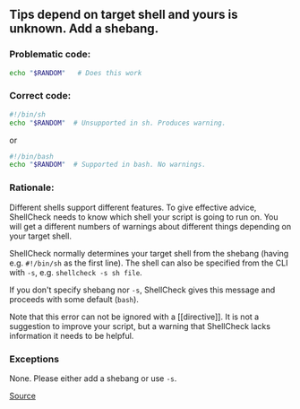 ##  Tips depend on target shell and yours is unknown. Add a shebang.

### Problematic code:

```sh
echo "$RANDOM"   # Does this work
```

### Correct code:

```sh
#!/bin/sh
echo "$RANDOM"  # Unsupported in sh. Produces warning.
```

or

```sh
#!/bin/bash
echo "$RANDOM"  # Supported in bash. No warnings.
```

### Rationale:

Different shells support different features. To give effective advice, ShellCheck needs to know which shell your script is going to run on. You will get a different numbers of warnings about different things depending on your target shell.

ShellCheck normally determines your target shell from the shebang (having e.g. `#!/bin/sh` as the first line). The shell can also be specified from the CLI with `-s`, e.g. `shellcheck -s sh file`.

If you don't specify shebang nor `-s`, ShellCheck gives this message and proceeds with some default (`bash`).

Note that this error can not be ignored with a [[directive]]. It is not a suggestion to improve your script, but a warning that ShellCheck lacks information it needs to be helpful.

### Exceptions

None. Please either add a shebang or use `-s`.

[Source](https://github.com/koalaman/shellcheck/wiki/SC2148)

